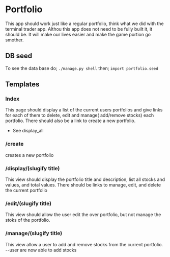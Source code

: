# Portfolio
This app should work just like a regular portfolio, think what we did with the terminal trader app. Althou this app does not need to be fully built it, it should be. It will make our lives easier and make the game portion go smother.

## DB seed

To see the data base do;
`./manage.py shell`
then;
`import portfolio.seed`

## Templates

### Index
  This page should display a list of the current users portfolios and give links for each of them to delete, edit and manage( add/remove stocks) each portfolio. There should also be a link to create a new portfolio.
  * See display_all

### /create
  creates a new portfolio

### /display/(slugify title)
  This view should display the portfolio title and description, list all stocks and values, and total values. There should be links to manage, edit, and delete the current portfolio
  
### /edit/(slugify title)
  This view should allow the user edit the over portfolio, but not manage the stoks of the portfolio.
  
### /manage/(slugify title)
  This view allow a user to add and remove stocks from the current portfolio.
  --user are now able to add stocks

